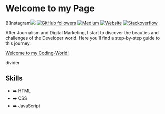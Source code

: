 # Welcome to my Page

[![Instagram![](https://github.com/Larissartoricader/Larissartoricader/assets/152177654/b2511684-a6b9-43ba-8e3b-de60859b8646)
[![GitHub followers](https://img.shields.io/github/followers/Rishit-dagli?label=Follow&style=social)](https://github.com/Rishit-dagli) 
[![Medium](https://github.com/Rishit-dagli/Rishit-dagli/blob/master/badges/medium.svg)](https://medium.com/@rishit.dagli) 
[![Website](https://img.shields.io/badge/rishit.tech--green?style=social&logo=google%20chrome)](https://www.rishit.tech/) 
[![Stackoverflow](https://github.com/Rishit-dagli/Rishit-dagli/blob/master/badges/stackoverflow.svg)](https://stackoverflow.com/users/11878567/rishit-dagli)

After Journalism and Digital Marketing, I start to discover the beauties and challenges of the Developer world. Here you'll find a step-by-step guide to this journey.

[Welcome to my Coding-World! ](https://giphy.com/embed/SeLWE27I5LERuUkokJ)

divider	

## Skills
- ➡️ HTML
- ➡️ CSS
- ➡️ JavaScript

